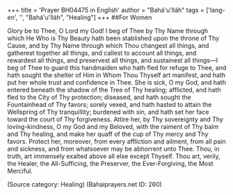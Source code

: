 +++
title = 'Prayer BH04475 in English'
author = "Bahá'u'lláh"
tags = ['lang-en', '', "Bahá'u'lláh", "Healing"]
+++
##For Women


Glory be to Thee, O Lord my God!  I beg of Thee by Thy Name through which He Who is Thy Beauty hath been stablished upon the throne of Thy Cause, and by Thy Name through which Thou changest all things, and gatherest together all things, and callest to account all things, and rewardest all things, and preservest all things, and sustainest all things—I beg of Thee to guard this handmaiden who hath fled for refuge to Thee, and hath sought the shelter of Him in Whom Thou Thyself art manifest, and hath put her whole trust and confidence in Thee.
She is sick, O my God, and hath entered beneath the shadow of the Tree of Thy healing; afflicted, and hath fled to the City of Thy protection; diseased, and hath sought the Fountainhead of Thy favors; sorely vexed, and hath hasted to attain the Wellspring of Thy tranquillity; burdened with sin, and hath set her face toward the court of Thy forgiveness.
Attire her, by Thy sovereignty and Thy loving-kindness, O my God and my Beloved, with the raiment of Thy balm and Thy healing, and make her quaff of the cup of Thy mercy and Thy favors.  Protect her, moreover, from every affliction and ailment, from all pain and sickness, and from whatsoever may be abhorrent unto Thee.
Thou, in truth, art immensely exalted above all else except Thyself. Thou art, verily, the Healer, the All-Sufficing, the Preserver, the Ever-Forgiving, the Most Merciful.

(Source category: Healing)
(Bahaiprayers.net ID: 260)
